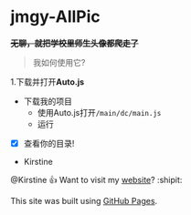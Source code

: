 # jmgy-AllPic
~~**无聊，就把学校里师生头像都爬走了**~~
> 我如何使用它?

1.下载并打开**Auto.js**
  - 下载我的项目
    - 使用Auto.js打开```/main/dc/main.js```
    - 运行
- [x] 查看你的目录!

- Kirstine

@Kirstine :+1: Want to visit my [website](http://106.14.114.32)? :shipit:

This site was built using [GitHub Pages](https://pages.github.com/).
